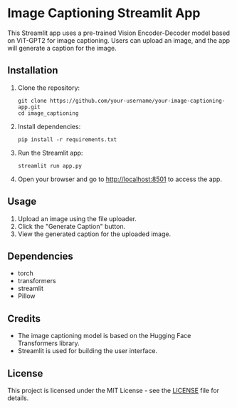 # Image Captioning Streamlit App

This Streamlit app uses a pre-trained Vision Encoder-Decoder model based on ViT-GPT2 for image captioning. Users can upload an image, and the app will generate a caption for the image.

## Installation

1. Clone the repository:

    ```
    git clone https://github.com/your-username/your-image-captioning-app.git
    cd image_captioning
    ```

2. Install dependencies:

    ```
    pip install -r requirements.txt
    ```

3. Run the Streamlit app:

    ```
    streamlit run app.py
    ```

4. Open your browser and go to [http://localhost:8501](http://localhost:8501) to access the app.

## Usage

1. Upload an image using the file uploader.
2. Click the "Generate Caption" button.
3. View the generated caption for the uploaded image.

## Dependencies

- torch
- transformers
- streamlit
- Pillow

## Credits

- The image captioning model is based on the Hugging Face Transformers library.
- Streamlit is used for building the user interface.

## License

This project is licensed under the MIT License - see the [LICENSE](LICENSE) file for details.
